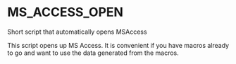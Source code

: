 # MS_ACCESS_OPEN
Short script that automatically opens MSAccess


This script opens up MS Access.
It is convenient if you have macros already to go and want to use the data generated from the macros.

